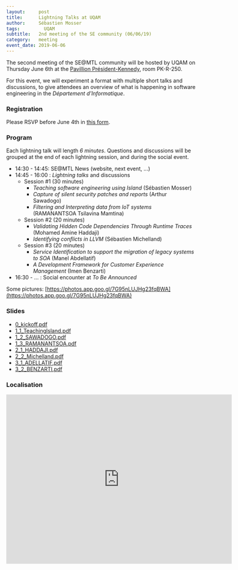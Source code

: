 ```yaml
---
layout:     post
title:      Lightning Talks at UQAM
author:     Sébastien Mosser
tags: 		  UQAM
subtitle:  	2nd meeting of the SE community (06/06/19)
category:   meeting
event_date: 2019-06-06
---
```


The second meeting of the SE@MTL community will be hosted by UQAM on Thursday June 6th at the [Pavillion Président-Kennedy](https://goo.gl/maps/LZCWb1zNiUon78dP9), room PK-R-250.

For this event, we will experiment a format with multiple short talks and discussions, to give attendees an overview of what is happening in software engineering in the _Département d'Informatique_.

### Registration

Please RSVP before June 4th in [this form](https://docs.google.com/spreadsheets/d/1IxdCFGugpDGVam2E9h3HrvnKHbjkyB-GAK23KEQj4Nc/edit?usp=sharing).

### Program

Each lightning talk will length *6 minutes*. Questions and discussions will be grouped at the end of each lightning session, and during the social event.

  - 14:30 - 14:45: SE@MTL News (website, next event, ...)
  - 14:45 - 16:00 : _Lightning talks_ and discussions
    - Session #1 (30 minutes)
      - _Teaching software engineering using Island_ (Sébastien Mosser)
      - _Capture of silent security patches and reports_ (Arthur Sawadogo)
      - _Filtering and Interpreting data from IoT systems_ (RAMANANTSOA Tsilavina Mamtina)
    - Session #2 (20 minutes)
      - _Validating Hidden Code Dependencies Through Runtime Traces_ (Mohamed Amine Haddaji)
      - _Identifying conflicts in LLVM_ (Sébastien Michelland)    
    - Session #3 (20 minutes)
      - _Service Identification to support the migration of legacy systems to SOA_ (Manel Abdellatif)
      - _A Development Framework for Customer Experience Management_ (Imen Benzarti)
  - 16:30 - ... : Social encounter at _To Be Announced_

Some pictures: [https://photos.app.goo.gl/7G95nLUJHg23fqBWA](https://photos.app.goo.gl/7G95nLUJHg23fqBWA)

### Slides

  - [0_kickoff.pdf](/se-mtl/static/2_uqam/0_kickoff.pdf)
  - [1_1_TeachingIsland.pdf](/se-mtl/static/2_uqam/1_1_TeachingIsland.pdf)
  - [1_2_SAWADOGO.pdf](/se-mtl/static/2_uqam/1_2_SAWADOGO.pdf)
  - [1_3_RAMANANTSOA.pdf](/se-mtl/static/2_uqam/1_3_RAMANANTSOA.pdf)
  - [2_1_HADDAJI.pdf](/se-mtl/static/2_uqam/2_1_HADDAJI.pdf)
  - [2_2_Michelland.pdf](/se-mtl/static/2_uqam/2_2_Michelland.pdf)
  - [3_1_ADELLATIF.pdf](/se-mtl/static/2_uqam/3_1_ADELLATIF.pdf)
  - [3_2_BENZARTI.pdf](/se-mtl/static/2_uqam/3_2_BENZARTI.pdf)

### Localisation

<iframe align="center" src="https://www.google.com/maps/embed?pb=!1m18!1m12!1m3!1d1398.0285145354565!2d-73.56966194178148!3d45.50893059477532!2m3!1f0!2f0!3f0!3m2!1i1024!2i768!4f13.1!3m3!1m2!1s0x4cc91a4ed38de739%3A0xa1f8ad3e0c7a56d2!2sPavillon+President-Kennedy!5e0!3m2!1sen!2sca!4v1557956540140!5m2!1sen!2sca" width="600" height="450" frameborder="0" style="border:0" allowfullscreen></iframe>
